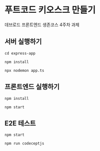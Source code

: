 # 푸트코드 키오스크 만들기

데브로드 프론트엔드 생존코스 4주차 과제

## 서버 실행하기

```shell
cd express-app

npm install

npx nodemon app.ts
```

## 프론트엔드 실행하기

```shell
npm install

npm start
```

## E2E 테스트

```shell
npm start

npm run codeceptjs
```
